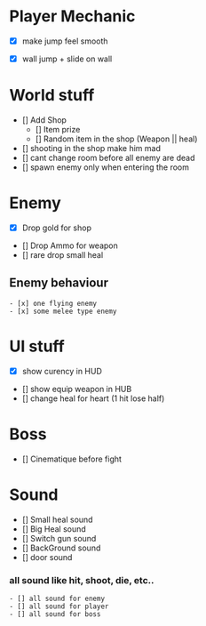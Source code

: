 # Player Mechanic

- [x] make jump feel smooth
- [x] wall jump + slide on wall


# World stuff

- [] Add Shop
	- [] Item prize 
	- [] Random item in the shop (Weapon || heal)
- [] shooting in the shop make him mad
- [] cant change room before all enemy are dead
- [] spawn enemy only when entering the room

# Enemy

- [x] Drop gold for shop 
- [] Drop Ammo for weapon
- [] rare drop small heal
 
 ## Enemy behaviour

	- [x] one flying enemy 
	- [x] some melee type enemy

# UI stuff 

- [x] show curency in HUD
- [] show equip weapon in HUB
- [] change heal for heart (1 hit lose half)

# Boss 

- [] Cinematique before fight

# Sound

- [] Small heal sound
- [] Big Heal sound
- [] Switch gun sound
- [] BackGround sound 
- [] door sound

### all sound like hit, shoot, die, etc..

	- [] all sound for enemy 
	- [] all sound for player
	- [] all sound for boss

